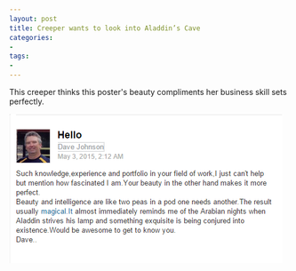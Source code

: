 ```yaml
---
layout: post
title: Creeper wants to look into Aladdin’s Cave
categories:
- 
tags:
- 
---
```


This creeper thinks this poster's beauty compliments her
business skill sets perfectly.

![Dave Johnson](/img/cave.png)
